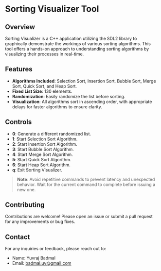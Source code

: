 # Sorting Visualizer Tool

## Overview

Sorting Visualizer is a C++ application utilizing the SDL2 library to graphically demonstrate the workings of various sorting algorithms. This tool offers a hands-on approach to understanding sorting algorithms by visualizing their processes in real-time.

## Features

- **Algorithms Included**: Selection Sort, Insertion Sort, Bubble Sort, Merge Sort, Quick Sort, and Heap Sort.
- **Fixed List Size**: 130 elements.
- **Randomization**: Easily randomize the list before sorting.
- **Visualization**: All algorithms sort in ascending order, with appropriate delays for faster algorithms to ensure clarity.

## Controls

- **0**: Generate a different randomized list.
- **1**: Start Selection Sort Algorithm.
- **2**: Start Insertion Sort Algorithm.
- **3**: Start Bubble Sort Algorithm.
- **4**: Start Merge Sort Algorithm.
- **5**: Start Quick Sort Algorithm.
- **6**: Start Heap Sort Algorithm.
- **q**: Exit Sorting Visualizer.

> **Note**: Avoid repetitive commands to prevent latency and unexpected behavior. Wait for the current command to complete before issuing a new one.

## Contributing

Contributions are welcome! Please open an issue or submit a pull request for any improvements or bug fixes.

## Contact

For any inquiries or feedback, please reach out to:

- Name: Yuvraj Badmal
- Email: badmal.uv@gmail.com


